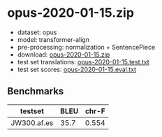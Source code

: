 # opus-2020-01-15.zip

* dataset: opus
* model: transformer-align
* pre-processing: normalization + SentencePiece
* download: [opus-2020-01-15.zip](https://object.pouta.csc.fi/OPUS-MT-models/af-es/opus-2020-01-15.zip)
* test set translations: [opus-2020-01-15.test.txt](https://object.pouta.csc.fi/OPUS-MT-models/af-es/opus-2020-01-15.test.txt)
* test set scores: [opus-2020-01-15.eval.txt](https://object.pouta.csc.fi/OPUS-MT-models/af-es/opus-2020-01-15.eval.txt)

## Benchmarks

| testset               | BLEU  | chr-F |
|-----------------------|-------|-------|
| JW300.af.es 	| 35.7 	| 0.554 |

